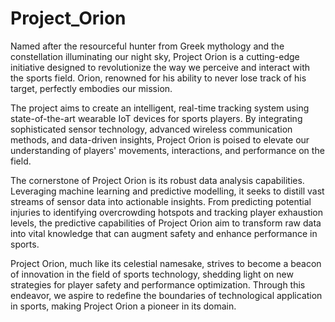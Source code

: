 # Project_Orion

Named after the resourceful hunter from Greek mythology and the constellation illuminating our night sky, Project Orion is a cutting-edge initiative designed to revolutionize the way we perceive and interact with the sports field. Orion, renowned for his ability to never lose track of his target, perfectly embodies our mission.

The project aims to create an intelligent, real-time tracking system using state-of-the-art wearable IoT devices for sports players. By integrating sophisticated sensor technology, advanced wireless communication methods, and data-driven insights, Project Orion is poised to elevate our understanding of players' movements, interactions, and performance on the field.

The cornerstone of Project Orion is its robust data analysis capabilities. Leveraging machine learning and predictive modelling, it seeks to distill vast streams of sensor data into actionable insights. From predicting potential injuries to identifying overcrowding hotspots and tracking player exhaustion levels, the predictive capabilities of Project Orion aim to transform raw data into vital knowledge that can augment safety and enhance performance in sports.

Project Orion, much like its celestial namesake, strives to become a beacon of innovation in the field of sports technology, shedding light on new strategies for player safety and performance optimization. Through this endeavor, we aspire to redefine the boundaries of technological application in sports, making Project Orion a pioneer in its domain.
